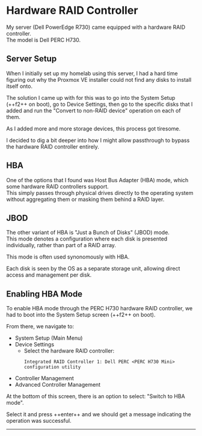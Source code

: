 # Hardware RAID Controller

My server (Dell PowerEdge R730) came equipped with a hardware RAID controller.  
The model is Dell PERC H730. 

## Server Setup

When I initially set up my homelab using this server, I had a hard time
figuring out why the Proxmox VE installer could not find any disks to install
itself onto.  

The solution I came up with for this was to go into the System Setup (++f2++ on
boot), go to Device Settings, then go to the specific disks that I added and
run the "Convert to non-RAID device" operation on each of them.  

As I added more and more storage devices, this process got tiresome.  

I decided to dig a bit deeper into how I might allow passthrough to bypass the
hardware RAID controller entirely.  

## HBA 

One of the options that I found was Host Bus Adapter (HBA) mode, which some
hardware RAID controllers support.  
This simply passes through physical drives directly to the operating system
without aggregating them or masking them behind a RAID layer.  


## JBOD

The other variant of HBA is "Just a Bunch of Disks" (JBOD) mode.  
This mode denotes a configuration where each disk is presented individually, 
rather than part of a RAID array.  

This mode is often used synonomously with HBA.  

Each disk is seen by the OS as a separate storage unit, allowing direct access
and management per disk.  


## Enabling HBA Mode

To enable HBA mode through the PERC H730 hardware RAID controller, we had to
boot into the System Setup screen (++f2++ on boot).  

From there, we navigate to:

- System Setup (Main Menu)
- Device Settings
    - Select the hardware RAID controller:
      ```plaintext
      Integrated RAID Controller 1: Dell PERC <PERC H730 Mini> configuration utility
      ```
- Controller Management
- Advanced Controller Management

At the bottom of this screen, there is an option to select: "Switch to HBA mode".  

Select it and press ++enter++ and we should get a message indicating the
operation was successful.  

---

